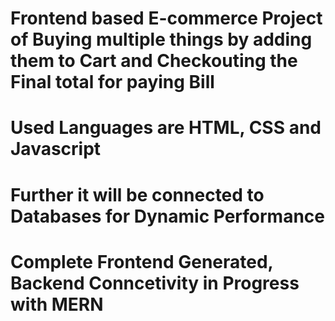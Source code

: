 # Frontend based E-commerce Project of Buying multiple things by adding them to Cart and Checkouting the Final total for paying Bill
# Used Languages are HTML, CSS and Javascript
# Further it will be connected to Databases for Dynamic Performance
# Complete Frontend Generated, Backend Conncetivity in Progress with MERN